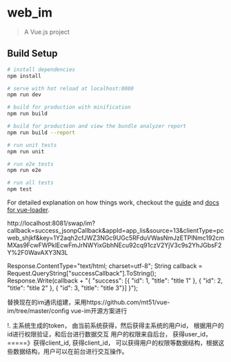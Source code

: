 # web_im

> A Vue.js project

## Build Setup

``` bash
# install dependencies
npm install

# serve with hot reload at localhost:8080
npm run dev

# build for production with minification
npm run build

# build for production and view the bundle analyzer report
npm run build --report

# run unit tests
npm run unit

# run e2e tests
npm run e2e

# run all tests
npm test
```

For detailed explanation on how things work, checkout the [guide](http://vuejs-templates.github.io/webpack/) and [docs for vue-loader](http://vuejs.github.io/vue-loader).


http://localhost:8081/swap/im?callback=success_jsonpCallback&appId=app_lis&source=13&clientType=pcweb_shjkf&key=1Y2aqh2cfJWZ3NGc9UGc5RFduVWasNmJzETPlNmc192cmMXas9FcwFWPklEcwFmJrNWYixGbhNEcu92cq91czV2YjV3c9s2YhJGbsF2Y%2F0WavAXY3N3L


Response.ContentType="text/html; charset=utf-8";
String callback = Request.QueryString["successCallback"].ToString();
Response.Write(callback + "{ \"success\": [{ \"id\": 1, \"title\": \"title 1\" }, { \"id\": 2, \"title\": \"title 2\" }, { \"id\": 3, \"title\": \"title 3\"}] }");



替换现在的im通讯组建，采用https://github.com/mt51/vue-im/tree/master/config   vue-im开源方案进行


!. 主系统生成的token， 由当前系统获得，然后获得主系统的用户id， 根据用户的id进行权限验证，和后台进行数据交互
   用户的权限来自后台， 获得user_id，=====》获得client_id, 获得client_id， 可以获得用户的权限等数据结构，根据这些数据结构，用户可以在前台进行交互操作。
